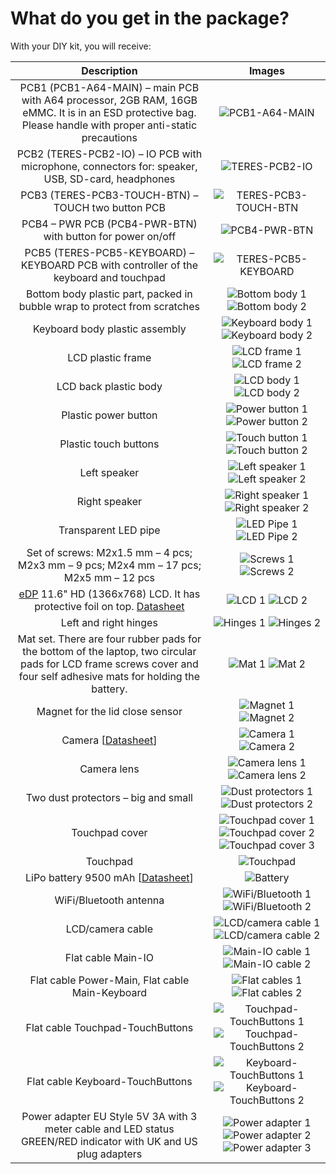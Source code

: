 # What do you get in the package?

With your DIY kit, you will receive:

Description                          | Images
:-----------------------------------:|:-----------------------------------:
| PCB1 (PCB1-A64-MAIN) – main PCB with A64 processor, 2GB RAM, 16GB eMMC. It is in an ESD protective bag. Please handle with proper anti-static precautions | ![PCB1-A64-MAIN](images/001.jpg)
| PCB2 (TERES-PCB2-IO) – IO PCB with microphone, connectors for: speaker, USB, SD-card, headphones | ![TERES-PCB2-IO](images/002.jpg)
| PCB3 (TERES-PCB3-TOUCH-BTN) – TOUCH two button PCB | ![TERES-PCB3-TOUCH-BTN](images/003.jpg)
| PCB4 – PWR PCB (PCB4-PWR-BTN) with button for power on/off | ![PCB4-PWR-BTN](images/004.jpg)
| PCB5 (TERES-PCB5-KEYBOARD) – KEYBOARD PCB with controller of the keyboard and touchpad | ![TERES-PCB5-KEYBOARD](images/005.jpg)
| Bottom body plastic part, packed in bubble wrap to protect from scratches | ![Bottom body 1](images/006.jpg) ![Bottom body 2](images/007.jpg)
| Keyboard body plastic assembly | ![Keyboard body 1](images/008.jpg) ![Keyboard body 2](images/009.jpg)
| LCD plastic frame | ![LCD frame 1](images/010.jpg) ![LCD frame 2](images/011.jpg)
| LCD back plastic body | ![LCD body 1](images/012.jpg) ![LCD body 2](images/013.jpg)
| Plastic power button | ![Power button 1](images/014.jpg) ![Power button 2](images/015.jpg)
| Plastic touch buttons | ![Touch button 1](images/016.jpg) ![Touch button 2](images/017.jpg)
| Left speaker | ![Left speaker 1](images/018.jpg) ![Left speaker 2](images/019.jpg)
| Right speaker | ![Right speaker 1](images/020.jpg) ![Right speaker 2](images/021.jpg)
| Transparent LED pipe | ![LED Pipe 1](images/022.jpg) ![LED Pipe 2](images/023.jpg)
| Set of screws: M2x1.5 mm – 4 pcs; M2x3 mm – 9 pcs; M2x4 mm – 17 pcs; M2x5 mm – 12 pcs | ![Screws 1](images/024.jpg) ![Screws 2](images/025.jpg)
| [eDP](https://www.embedded.com/design/system-integration/4441940/eDP--A-better-embedded-display-ecosystem) 11.6" HD (1366x768) LCD. It has protective foil on top. [Datasheet](../../../datasheets/lcd/N116BGE-EA2.pdf) | ![LCD 1](images/026.jpg) ![LCD 2](images/027.jpg)
| Left and right hinges | ![Hinges 1](images/028.jpg) ![Hinges 2](images/029.jpg)
| Mat set. There are four rubber pads for the bottom of the laptop, two circular pads for LCD frame screws cover and four self adhesive mats for holding the battery. | ![Mat 1](images/030.jpg) ![Mat 2](images/031.jpg)
| Magnet for the lid close sensor | ![Magnet 1](images/032.jpg) ![Magnet 2](images/033.jpg)
| Camera [[Datasheet](../../../datasheets/camera/N03A61B36DL32.pdf)] | ![Camera 1](images/034.jpg) ![Camera 2](images/035.jpg)
| Camera lens | ![Camera lens 1](images/036.jpg) ![Camera lens 2](images/037.jpg)
| Two dust protectors – big and small | ![Dust protectors 1](images/038.jpg) ![Dust protectors 2](images/039.jpg)
| Touchpad cover | ![Touchpad cover 1](images/040.jpg) ![Touchpad cover 2](images/041.jpg) ![Touchpad cover 3](images/042.jpg)
| Touchpad | ![Touchpad](images/043.jpg)
| LiPo battery 9500 mAh [[Datasheet](../../../datasheets/battery/JA426992P2P-Spec-Data-Sheet-3.7V-7000mAh--161201.pdf)] | ![Battery](images/044.jpg)
| WiFi/Bluetooth antenna | ![WiFi/Bluetooth 1](images/045.jpg) ![WiFi/Bluetooth 2](images/046.jpg)
| LCD/camera cable | ![LCD/camera cable 1](images/047.jpg) ![LCD/camera cable 2](images/048.jpg)
| Flat cable Main-IO | ![Main-IO cable 1](images/049.jpg) ![Main-IO cable 2](images/050.jpg)
| Flat cable Power-Main, Flat cable Main-Keyboard | ![Flat cables 1](images/051.jpg) ![Flat cables 2](images/052.jpg)
| Flat cable Touchpad-TouchButtons | ![Touchpad-TouchButtons 1](images/053.jpg) ![Touchpad-TouchButtons 2](images/054.jpg)
| Flat cable Keyboard-TouchButtons | ![Keyboard-TouchButtons 1](images/055.jpg) ![Keyboard-TouchButtons 2](images/054.jpg)
| Power adapter EU Style 5V 3A with 3 meter cable and LED status GREEN/RED indicator with UK and US plug adapters | ![Power adapter 1](images/057.jpg) ![Power adapter 2](images/058.jpg) ![Power adapter 3](images/059.jpg)
